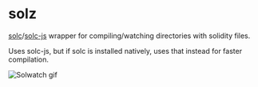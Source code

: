 # solz

[solc](https://github.com/ethereum/solidity)/[solc-js](https://github.com/ethereum/solc-js) wrapper for compiling/watching directories with solidity files.

Uses solc-js, but if solc is installed natively, uses that instead for faster compilation.

![Solwatch gif](../assets/peek_solwatch.gif)
